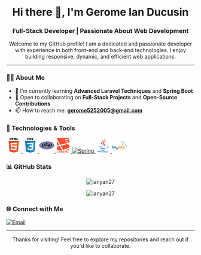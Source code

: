 <h1 align="center">Hi there 👋, I'm Gerome Ian Ducusin</h1>
<h3 align="center">Full-Stack Developer | Passionate About Web Development</h3>

<p align="center">
    Welcome to my GitHub profile! I am a dedicated and passionate developer with experience in both front-end and back-end technologies. I enjoy building responsive, dynamic, and efficient web applications.
</p>

---

### 👨‍💻 About Me
- 🌱 I’m currently learning **Advanced Laravel Techniques** and **Spring Boot**
- 💼 Open to collaborating on **Full-Stack Projects** and **Open-Source Contributions**
- 📫 How to reach me: **gerome5252005@gmail.com**

### 🚀 Technologies & Tools
<p align="left">
    <a href="https://www.w3.org/html/" target="_blank" rel="noreferrer"> 
        <img src="https://raw.githubusercontent.com/devicons/devicon/master/icons/html5/html5-original-wordmark.svg" alt="HTML5" width="40" height="40"/> 
    </a> 
    <a href="https://www.w3schools.com/css/" target="_blank" rel="noreferrer"> 
        <img src="https://raw.githubusercontent.com/devicons/devicon/master/icons/css3/css3-original-wordmark.svg" alt="CSS3" width="40" height="40"/> 
    </a>
    <a href="https://www.php.net" target="_blank" rel="noreferrer"> 
        <img src="https://raw.githubusercontent.com/devicons/devicon/master/icons/php/php-original.svg" alt="PHP" width="40" height="40"/> 
    </a> 
    <a href="https://laravel.com/" target="_blank" rel="noreferrer"> 
        <img src="https://raw.githubusercontent.com/devicons/devicon/master/icons/laravel/laravel-plain-wordmark.svg" alt="Laravel" width="40" height="40"/> 
    </a>
    <a href="https://spring.io/" target="_blank" rel="noreferrer"> 
        <img src="https://www.vectorlogo.zone/logos/springio/springio-icon.svg" alt="Spring" width="40" height="40"/> 
    </a> 
    <a href="https://www.java.com" target="_blank" rel="noreferrer"> 
        <img src="https://raw.githubusercontent.com/devicons/devicon/master/icons/java/java-original.svg" alt="Java" width="40" height="40"/> 
    </a> 
    <a href="https://www.mysql.com/" target="_blank" rel="noreferrer"> 
        <img src="https://raw.githubusercontent.com/devicons/devicon/master/icons/mysql/mysql-original-wordmark.svg" alt="MySQL" width="40" height="40"/> 
    </a> 
</p>

### 📊 GitHub Stats
<p align="center">
    <img src="https://github-readme-stats.vercel.app/api?username=ianyan27&show_icons=true&theme=default&locale=en" alt="ianyan27" />
</p>
<p align="center">
    <img src="https://github-readme-streak-stats.herokuapp.com/?user=ianyan27&theme=default" alt="ianyan27" />
</p>

### 🌐 Connect with Me
<p align="left">
    <a href="mailto:gerome5252005@gmail.com">
        <img src="https://img.shields.io/badge/Email-D14836?style=for-the-badge&logo=gmail&logoColor=white" alt="Email">
    </a>
    <!-- Add other social media links like LinkedIn if you have one -->
</p>

---

<p align="center">
    Thanks for visiting! Feel free to explore my repositories and reach out if you'd like to collaborate.
</p>

